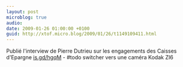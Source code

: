 ```yaml
---
layout: post
microblog: true
audio: 
date: 2009-01-26 01:00:00 +0100
guid: http://xtof.micro.blog/2009/01/26/t1149109411.html
---
```

Publié l'interview de Pierre Dutrieu sur les engagements des Caisses d'Epargne [is.gd/hgqM](http://is.gd/hgqM) - #todo switcher vers une caméra Kodak ZI6
